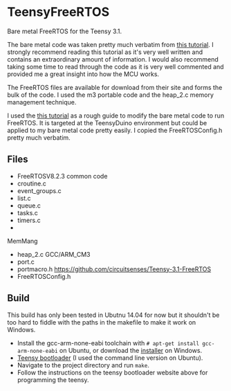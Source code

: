 # TeensyFreeRTOS
Bare metal FreeRTOS for the Teensy 3.1.

The bare metal code was taken pretty much verbatim from [this tutorial](http://www.seanet.com/~karllunt/bareteensy31.html). I strongly recommend reading this tutorial as it's very well written and contains an extraordinary amount of information. I would also recommend taking some time to read through the code as it is very well commented and provided me a great insight into how the MCU works.

The FreeRTOS files are available for download from their site and forms the bulk of the code. I used the m3 portable code and the heap_2.c memory management technique.

I used the [this tutorial](http://rishifranklin.blogspot.co.uk/2014/03/freertos-on-teensy-31.html) as a rough guide to modify the bare metal code to run FreeRTOS. It is targeted at the TeensyDuino environment but could be applied to my bare metal code pretty easily. I copied the FreeRTOSConfig.h pretty much verbatim.

## Files
 - FreeRTOSV8.2.3 common code
  - croutine.c
  - event_groups.c
  - list.c
  - queue.c
  - tasks.c
  - timers.c
  - <assosiated header files>
MemMang
  - heap_2.c
GCC/ARM_CM3
  - port.c
  - portmacro.h
https://github.com/circuitsenses/Teensy-3.1-FreeRTOS
  - FreeRTOSConfig.h
  
## Build
This build has only been tested in Ubutnu 14.04 for now but it shouldn't be too hard to fiddle with the paths in the makefile to make it work on Windows.

 - Install the gcc-arm-none-eabi toolchain with `# apt-get install gcc-arm-none-eabi` on Ubuntu, or download the [installer](https://launchpad.net/gcc-arm-embedded/+download) on Windows.
 - [Teensy bootloader](https://www.pjrc.com/teensy/loader.html) (I used the command line version on Ubuntu).
 - Navigate to the project directory and run `make`.
 - Follow the instructions on the teensy bootloader website above for programming the teensy.
